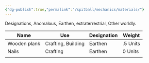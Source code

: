 ```yaml
---
{"dg-publish":true,"permalink":"/spitball/mechanics/materials/"}
---
```


Designations, Anomalous, Earthen, extraterrestrial, Other worldly.

| Name         | Use                | Designation | Weight   |
| ------------ | ------------------ | ----------- | -------- |
| Wooden plank | Crafting, Building | Earthen     | .5 Units |
| Nails        | Crafting           | Earthen     | 0 Units  |
|              |                    |             |          |
